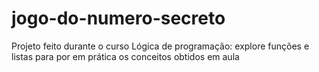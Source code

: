# jogo-do-numero-secreto
Projeto feito durante o curso Lógica de programação: explore funções e listas para por em prática os conceitos obtidos em aula
